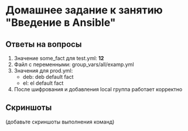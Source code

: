 # Домашнее задание к занятию "Введение в Ansible"

## Ответы на вопросы

1. Значение some_fact для test.yml: **12**
2. Файл с переменными: group_vars/all/examp.yml
3. Значения для prod.yml:
   - deb: deb default fact
   - el: el default fact
4. После шифрования и добавления local группа работает корректно

## Скриншоты
(добавьте скриншоты выполнения команд)

